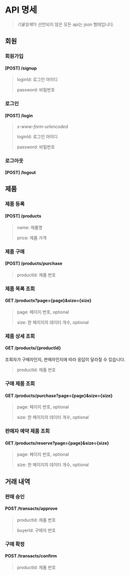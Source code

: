 # API 명세

> *기울임체*가 선언되지 않은 모든 api는 json 형태입니다.

## 회원

### 회원가입

#### [POST] /signup

> loginId: 로그인 아이디
>
> password: 비밀번호

### 로그인

#### [POST] /login

> *x-www-form-urlencoded*
>
> loginId: 로그인 아이디
>
> password: 비밀번호

### 로그아웃

#### [POST] /logout

>

## 제품

### 제품 등록

#### [POST] /products

> name: 제품명
>
> price: 제품 가격

### 제품 구매

#### [POST] /products/purchase

> productId: 제품 번호

### 제품 목록 조회

#### GET /products?page={page}&size={size}

> page: 페이지 번호, optional
>
> size: 한 페이지의 데이터 개수, optional

### 제품 상세 조회

#### GET /products/{productId}

조회자가 구매자인지, 판매자인지에 따라 응답이 달라질 수 있습니다.

> productId: 제품 번호

### 구매 제품 조회

#### GET /products/purchase?page={page}&size={size}

> page: 페이지 번호, optional
>
> size: 한 페이지의 데이터 개수, optional

### 판매자 예약 제품 조회

#### GET /products/reserve?page={page}&size={size}

> page: 페이지 번호, optional
>
> size: 한 페이지의 데이터 개수, optional

## 거래 내역

### 판매 승인

#### POST /transacts/approve

> productId: 제품 번호
>
> buyerId: 구매자 번호

### 구매 확정

#### POST /transacts/confirm

> productId: 제품 번호

